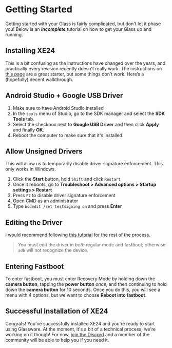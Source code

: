 # Getting Started
Getting started with your Glass is fairly complicated, but don't let it phase you! Below is an ***incomplete*** tutorial on how to get your Glass up and running.

## Installing XE24
This is a bit confusing as the instructions have changed over the years, and practically every revision recently doesn't really work. The instructions on [this page](https://support.google.com/glass/answer/9649198?hl=en) are a great starter, but some things don’t work. Here’s a (hopefully) decent walkthrough.

## Android Studio + Google USB Driver
1. Make sure to have Android Studio installed
2. In the `tools` menu of Studio, go to the SDK manager and select the **SDK Tools** tab.
3. Select the checkbox next to **Google USB Driver** and then click **Apply** and finally **OK**.
4. Reboot the computer to make sure that it's installed.

## Allow Unsigned Drivers
This will allow us to temporarily disable driver signature enforcement. This only works in Windows.
1. Click the **Start** button, hold `Shift` and click `Restart`
2. Once it reboots, go to **Troubleshoot > Advanced options > Startup settings > Restart**
3. Press `F7` to disable driver signature enforcement
4. Open CMD as an administrator
5. Type `bcdedit /set testsigning on` and press **Enter**

## Editing the Driver
I would recommend following [this tutorial](https://jeffzzq.medium.com/using-google-glass-in-2020-5f0a01188e6e) for the rest of the process.

> You must edit the driver in *both* regular mode and fastboot; otherwise `adb` will not recognize the device.

## Entering Fastboot
To enter fastboot, you must enter Recovery Mode by holding down the **camera button**, tapping the **power button** *once*, and then continuing to hold down the **camera button** for 10 seconds. Once you do this, you will see a menu with 4 options, but we want to choose **Reboot into fastboot**.

## Successful Installation of XE24
Congrats! You've successfully installed XE24 and you're ready to start using Glassware. At the moment, it's a bit of a technical process; we're working on it though! For now, [join the Discord](https://discord.gg/6xdEw33hKb) and a member of the community will be able to help you if you need it.